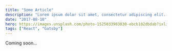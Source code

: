 ```yaml
---
title: "Some Article"
description: "Lorem ipsum dolor sit amet, consectetur adipiscing elit. Quisque tristique finibus lacinia. Nulla nisl magna, pretium non sem ac, cursus auctor metus. Nulla facilisi."
date: "2017-08-10"
hero: https://images.unsplash.com/photo-1525033903830-ebcb102dbdab?ixlib=rb-1.2.1&ixid=eyJhcHBfaWQiOjEyMDd9&auto=format&fit=crop&w=1350&q=80
tags: ["React", "Gatsby"]
---
```


Coming soon...

